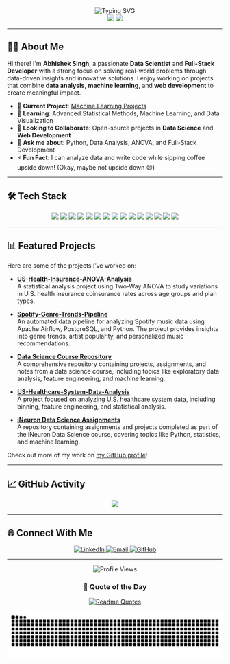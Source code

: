 <div align="center">
  <img src="https://readme-typing-svg.herokuapp.com?font=Fira+Code&size=27&duration=3000&pause=1000&color=2E97F7&center=true&vCenter=true&width=435&lines=Hello%2C+I'm+Abhishek+Singh!;Data+Scientist+%7C+Full-Stack+Developer;Problem+Solver+%7C+Lifelong+Learner" alt="Typing SVG" />
</div>

<div align="center">
  <img src="https://github-readme-stats.vercel.app/api?username=saverin0&show_icons=true&theme=tokyonight&hide_border=true" width="49%" />
  <img src="https://github-readme-streak-stats.herokuapp.com/?user=saverin0&theme=tokyonight&hide_border=true" width="49%" />
</div>

---

## 👨‍💻 About Me

Hi there! I'm **Abhishek Singh**, a passionate **Data Scientist** and **Full-Stack Developer** with a strong focus on solving real-world problems through data-driven insights and innovative solutions. I enjoy working on projects that combine **data analysis**, **machine learning**, and **web development** to create meaningful impact.

- 🔭 **Current Project**: [Machine Learning Projects](https://github.com/saverin0/datascience/tree/main/Machine%20Learning)
- 🌱 **Learning**: Advanced Statistical Methods, Machine Learning, and Data Visualization
- 👯 **Looking to Collaborate**: Open-source projects in **Data Science** and **Web Development**
- 💬 **Ask me about**: Python, Data Analysis, ANOVA, and Full-Stack Development
- ⚡ **Fun Fact**: I can analyze data and write code while sipping coffee upside down! (Okay, maybe not upside down 😄)

---

## 🛠️ Tech Stack

<div align="center">
  <img src="https://img.shields.io/badge/Python-3776AB?style=for-the-badge&logo=python&logoColor=white" />
  <img src="https://img.shields.io/badge/R-276DC3?style=for-the-badge&logo=r&logoColor=white" />
  <img src="https://img.shields.io/badge/JavaScript-F7DF1E?style=for-the-badge&logo=javascript&logoColor=black" />
  <img src="https://img.shields.io/badge/HTML5-E34F26?style=for-the-badge&logo=html5&logoColor=white" />
  <img src="https://img.shields.io/badge/CSS3-1572B6?style=for-the-badge&logo=css3&logoColor=white" />
  <img src="https://img.shields.io/badge/React-20232A?style=for-the-badge&logo=react&logoColor=61DAFB" />
  <img src="https://img.shields.io/badge/Node.js-43853D?style=for-the-badge&logo=node.js&logoColor=white" />
  <img src="https://img.shields.io/badge/pandas-150458?style=for-the-badge&logo=pandas&logoColor=white" />
  <img src="https://img.shields.io/badge/NumPy-013243?style=for-the-badge&logo=numpy&logoColor=white" />
  <img src="https://img.shields.io/badge/scikit--learn-F7931E?style=for-the-badge&logo=scikit-learn&logoColor=white" />
  <img src="https://img.shields.io/badge/TensorFlow-FF6F00?style=for-the-badge&logo=tensorflow&logoColor=white" />
  <img src="https://img.shields.io/badge/MySQL-4479A1?style=for-the-badge&logo=mysql&logoColor=white" />
  <img src="https://img.shields.io/badge/MongoDB-4EA94B?style=for-the-badge&logo=mongodb&logoColor=white" />
  <img src="https://img.shields.io/badge/Git-F05032?style=for-the-badge&logo=git&logoColor=white" />
  <img src="https://img.shields.io/badge/Docker-2496ED?style=for-the-badge&logo=docker&logoColor=white" />
</div>

---

## 📊 Featured Projects

Here are some of the projects I’ve worked on:

- **[US-Health-Insurance-ANOVA-Analysis](https://github.com/saverin0/US-Health-Insurance-ANOVA-Analysis)**  
  A statistical analysis project using Two-Way ANOVA to study variations in U.S. health insurance coinsurance rates across age groups and plan types.

- **[Spotify-Genre-Trends-Pipeline](https://github.com/saverin0/Spotify-pipeline)**  
  An automated data pipeline for analyzing Spotify music data using Apache Airflow, PostgreSQL, and Python. The project provides insights into genre trends, artist popularity, and personalized music recommendations.

- **[Data Science Course Repository](https://github.com/saverin0/datascience)**  
  A comprehensive repository containing projects, assignments, and notes from a data science course, including topics like exploratory data analysis, feature engineering, and machine learning.

- **[US-Healthcare-System-Data-Analysis](https://github.com/saverin0/US-Healthcare-System-Data-Analysis)**  
  A project focused on analyzing U.S. healthcare system data, including binning, feature engineering, and statistical analysis.

- **[iNeuron Data Science Assignments](https://github.com/saverin0/ineuron_datascience)**  
  A repository containing assignments and projects completed as part of the iNeuron Data Science course, covering topics like Python, statistics, and machine learning.

Check out more of my work on [my GitHub profile](https://github.com/saverin0)!

---

## 📈 GitHub Activity

<div align="center">
  <img src="https://github-readme-stats.vercel.app/api/top-langs/?username=saverin0&layout=compact&theme=tokyonight&hide_border=true" />
</div>

---

## 🌐 Connect With Me

<div align="center">
  <a href="https://linkedin.com/in/abhishekzsingh" target="_blank">
    <img src="https://img.shields.io/badge/LinkedIn-0077B5?style=for-the-badge&logo=linkedin&logoColor=white" alt="LinkedIn" />
  </a>
  <a href="mailto:abhishek.singh@ue-germany.de">
    <img src="https://img.shields.io/badge/Email-D14836?style=for-the-badge&logo=gmail&logoColor=white" alt="Email" />
  </a>
  <a href="https://github.com/saverin0" target="_blank">
    <img src="https://img.shields.io/badge/GitHub-181717?style=for-the-badge&logo=github&logoColor=white" alt="GitHub" />
  </a>
</div>

---

<div align="center">
  <img src="https://komarev.com/ghpvc/?username=saverin0&color=blueviolet&style=flat-square&label=Profile+Views" alt="Profile Views" />
</div>

<div align="center">
  
  ### 💭 Quote of the Day
  
  [![Readme Quotes](https://quotes-github-readme.vercel.app/api?type=horizontal&theme=dark)](https://github.com/piyushsuthar/github-readme-quotes)
  
</div>

<!-- GitHub Snake animation -->
<div align="center">
  <img src="https://github.com/saverin0/saverin0/blob/output/github-contribution-grid-snake.svg" alt="snake animation" />
</div>
